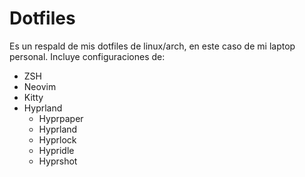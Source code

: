 # Dotfiles

Es un respald de mis dotfiles de linux/arch, en este caso de mi laptop personal. 
Incluye configuraciones de:

- ZSH
- Neovim
- Kitty
- Hyprland
    - Hyprpaper
    - Hyprland
    - Hyprlock
    - Hypridle
    - Hyprshot
